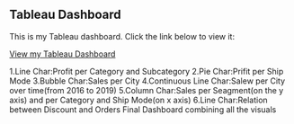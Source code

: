 ## Tableau Dashboard

This is my Tableau dashboard. Click the link below to view it:

[View my Tableau Dashboard](https://public.tableau.com/app/profile/marianna.eppa/viz/FinalAssignment_16794009603190/Task1)

1.Line Char:Profit per Category and Subcategory
2.Pie Char:Prifit per Ship Mode
3.Bubble Char:Sales per City
4.Continuous Line Char:Salew per City over time(from 2016 to 2019)
5.Column Char:Sales per Seagment(on the y axis) and per Category and Ship Mode(on x axis)
6.Line Char:Relation between Discount and Orders
Final Dashboard combining all the visuals
